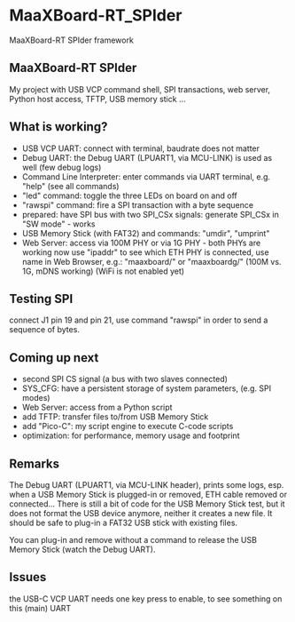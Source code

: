 # MaaXBoard-RT_SPIder
 MaaXBoard-RT SPIder framework

## MaaXBoard-RT SPIder
My project with USB VCP command shell, SPI transactions,
web server, Python host access, TFTP, USB memory stick ...

## What is working?
* USB VCP UART:
  connect with terminal, baudrate does not matter
* Debug UART:
  the Debug UART (LPUART1, via MCU-LINK) is used as well
  (few debug logs)
* Command Line Interpreter:
  enter commands via UART terminal, e.g.
  "help" (see all commands)
* "led" command:
  toggle the three LEDs on board on and off
* "rawspi" command:
  fire a SPI transaction with a byte sequence
* prepared: have SPI bus with two SPI_CSx signals:
  generate SPI_CSx in "SW mode" - works
* USB Memory Stick (with FAT32) and commands:
  "umdir", "umprint"
* Web Server:
  access via 100M PHY or via 1G PHY - both PHYs are working now
  use "ipaddr" to see which ETH PHY is connected, use name in Web Browser, e.g.:
  "maaxboard/" or "maaxboardg/" (100M vs. 1G, mDNS working)
  (WiFi is not enabled yet)

## Testing SPI
connect J1 pin 19 and pin 21, use command "rawspi" in order to
send a sequence of bytes.

## Coming up next
* second SPI CS signal (a bus with two slaves connected)
* SYS_CFG: have a persistent storage of system parameters,
  (e.g. SPI modes)
* Web Server:
  access from a Python script
* add TFTP:
  transfer files to/from USB Memory Stick
* add "Pico-C":
  my script engine to execute C-code scripts
* optimization:
  for performance, memory usage and footprint

## Remarks
The Debug UART (LPUART1, via MCU-LINK header), prints some logs,
esp. when a USB Memory Stick is plugged-in or removed, ETH cable removed or connected...
There is still a bit of code for the USB Memory Stick test, but it does
not format the USB device anymore, neither it creates a new file.
It should be safe to plug-in a FAT32 USB stick with existing files.

You can plug-in and remove without a command to release the USB Memory Stick
(watch the Debug UART).

## Issues
the USB-C VCP UART needs one key press to enable, to see something on this (main) UART

